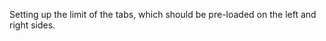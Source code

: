 Setting up the limit of the tabs, which should be pre-loaded on the left and right sides.
<snippet id='tabs-limit-xml'/>

